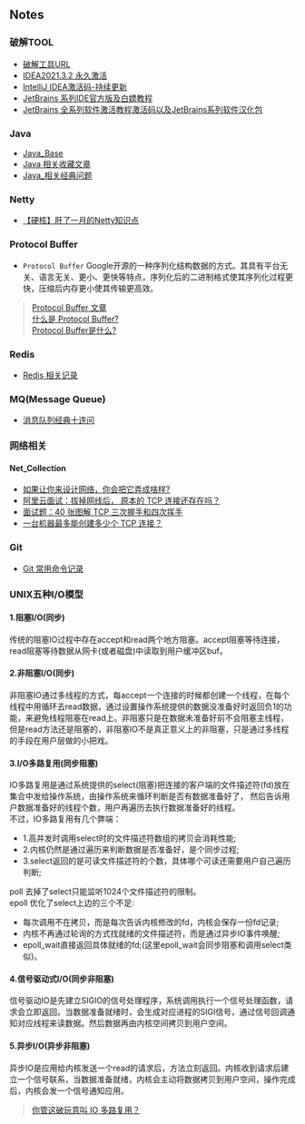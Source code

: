 ## Notes
### 破解TOOL
 * [破解工具URL](https://www.ajihuo.com/)
 * [IDEA2021.3.2 永久激活](https://mp.weixin.qq.com/s/IAPjkBIGmDF9SrLg_ZoYEw)
 * [IntelliJ IDEA激活码-持续更新](https://docs.qq.com/doc/DTVh3bkxWSEpvVm5N)
 * [JetBrains 系列IDE官方版及白嫖教程](https://www.nite07.com/jetbrains/)
 * [JetBrains 全系列软件激活教程激活码以及JetBrains系列软件汉化包](https://www.macwk.com/article/jetbrains-crack)  
### Java
 * [Java_Base](./src/main/resources/java/java_base.md)
 * [Java 相关收藏文章](./src/main/resources/java/java_collections.md)
 * [Java_相关经典问题](./src/main/resources/java/java_issues.md) 
### Netty  
 * [【硬核】肝了一月的Netty知识点](https://aobing.blog.csdn.net/article/details/113174359)  
### Protocol Buffer  
 * `Protocol Buffer` Google开源的一种序列化结构数据的方式。其具有平台无关、语言无关、更小、更快等特点，序列化后的二进制格式使其序列化过程更快，压缩后内存更小使其传输更高效。  
  > [Protocol Buffer 文章](https://carsonho.blog.csdn.net/article/details/70037693)  
  > [什么是 Protocol Buffer?](https://zhuanlan.zhihu.com/p/143627360)  
  > [Protocol Buffer是什么?](https://zhuanlan.zhihu.com/p/126241266)
### Redis
  * [Redis 相关记录](./src/main/resources/redis/redis_note.md)  
### MQ(Message Queue)  
 * [消息队列经典十连问](https://mp.weixin.qq.com/s/VtpG4uYtG7ZX7AjTVSvqmg)
### 网络相关
  #### Net_Collection
  * [如果让你来设计网络，你会把它弄成啥样?](https://mp.weixin.qq.com/s/LzskZWr97vhtQ1QwQNCsJw)
  * [阿里云面试：拔掉网线后， 原本的 TCP 连接还存在吗？](https://mp.weixin.qq.com/s/0YFsUWL6e9r_aDrCZeTK3w)  
  * [面试题：40 张图解 TCP 三次握手和四次挥手](https://mp.weixin.qq.com/s/Yq4mVDRyMmcc3bJpXOWEww)  
  * [一台机器最多能创建多少个 TCP 连接？](https://mp.weixin.qq.com/s/TvYE46uZsekqbBvdI9gD-A)  
### Git
  * [Git 常用命令记录](./src/main/resources/git/git_note.md)
### UNIX五种I/O模型
#### 1.阻塞I/O(同步)
  传统的阻塞IO过程中存在accept和read两个地方阻塞。accept阻塞等待连接，read阻塞等待数据从网卡(或者磁盘)中读取到用户缓冲区buf。  
#### 2.非阻塞I/O(同步)
  非阻塞IO通过多线程的方式，每accept一个连接的时候都创建一个线程，在每个线程中用循环去read数据，通过设置操作系统提供的数据没准备好时返回负1的功能，来避免线程阻塞在read上。非阻塞只是在数据未准备好前不会阻塞主线程，但是read方法还是阻塞的，非阻塞IO不是真正意义上的非阻塞，只是通过多线程的手段在用户层做的小把戏。  
#### 3.I/O多路复用(同步阻塞)
  IO多路复用是通过系统提供的select(阻塞)把连接的客户端的文件描述符(fd)放在集合中发给操作系统，由操作系统来循环判断是否有数据准备好了，
然后告诉用户数据准备好的线程个数，用户再遍历去执行数据准备好的线程。  
不过，IO多路复用有几个弊端：
  * 1.高并发时调用select时的文件描述符数组的拷贝会消耗性能;
  * 2.内核仍然是通过遍历来判断数据是否准备好，是个同步过程;
  * 3.select返回的是可读文件描述符的个数，具体哪个可读还需要用户自己遍历判断;  
  
  poll 去掉了select只能监听1024个文件描述符的限制。  
  epoll 优化了select上边的三个不足:
  * 每次调用不在拷贝，而是每次告诉内核修改的fd，内核会保存一份fd记录;
  * 内核不再通过轮询的方式找就绪的文件描述符，而是通过异步IO事件唤醒;
  * epoll_wait直接返回具体就绪的fd;(这里epoll_wait会同步阻塞和调用select类似)。  

#### 4.信号驱动式I/O(同步非阻塞)
信号驱动IO是先建立SIGIO的信号处理程序，系统调用执行一个信号处理函数，请求会立即返回。当数据准备就绪时，会生成对应进程的SIGI信号，通过信号回调通知对应线程来读数据。然后数据再由内核空间拷贝到用户空间。  

#### 5.异步I/O(异步非阻塞)
异步IO是应用给内核发送一个read的请求后，方法立刻返回。内核收到请求后建立一个信号联系，当数据准备就绪，内核会主动将数据拷贝到用户空间，操作完成后，内核会发一个信号通知应用。 
> [你管这破玩意叫 IO 多路复用？](https://mp.weixin.qq.com/s?__biz=Mzk0MjE3NDE0Ng==&mid=2247494866&idx=1&sn=0ebeb60dbc1fd7f9473943df7ce5fd95&chksm=c2c5967ff5b21f69030636334f6a5a7dc52c0f4de9b668f7bac15b2c1a2660ae533dd9878c7c&scene=21#wechat_redirect)  

